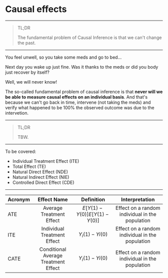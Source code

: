 # **Causal effects**
---

> TL;DR
> 
> The fundamental problem of Causal Inference is that we can't change the past.

---

You feel unwell, so you take some meds and go to bed...

Next day you wake up just fine. Was it thanks to the meds or did you body just recover by itself? 

Well, we will never know!

The so-called fundamental problem of causal inference is that **never will we be able to measure causal effects on an individual basis**. And that's because we can't go back in time, intervene (not taking the meds) and verify what happened to be 100% the observed outcome was due to the intervetion.

---

> TL;DR
> 
> TBW.

---

To be covered:
- Individual Treatment Effect (ITE)
- Total Effect (TE)
- Natural Direct Effect (NDE)
- Natural Indirect Effect (NIE)
- Controlled Direct Effect (CDE)

---

| Acronym | Effect Name | Definition | Interpretation |
|:--------|:-----------:|:----------:|:--------------:|
| ATE | Average Treatment Effect | $E[Y(1)−Y(0)]E[Y(1)−Y(0)]$ | Effect on a random individual in the population |
| ITE | Individual Treatment Effect | $Y_i​(1)−Yi_​(0)$ | Effect on a random individual in the population |
| CATE | Conditional Average Treatment Effect |	$Y_i​(1)−Yi_​(0)$ | Effect on a random individual in the population |



